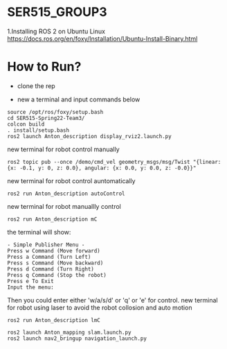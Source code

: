# SER515_GROUP3
1.Installing ROS 2 on Ubuntu Linux
https://docs.ros.org/en/foxy/Installation/Ubuntu-Install-Binary.html

# How to Run?
- clone the rep

- new a terminal and input commands below
```
source /opt/ros/foxy/setup.bash
cd SER515-Spring22-Team3/
colcon build
. install/setup.bash
ros2 launch Anton_description display_rviz2.launch.py
```
new terminal for robot control manually
```
ros2 topic pub --once /demo/cmd_vel geometry_msgs/msg/Twist "{linear: {x: -0.1, y: 0, z: 0.0}, angular: {x: 0.0, y: 0.0, z: -0.0}}"
```
new terminal for robot control auntomatically
```
ros2 run Anton_description autoControl
```
new terminal for robot manuallly control
```
ros2 run Anton_description mC
```
the terminal will show:
```
- Simple Publisher Menu -
Press w Command (Move forward)
Press a Command (Turn Left)
Press s Command (Move backward)
Press d Command (Turn Right)
Press q Command (Stop the robot)
Press e To Exit
Input the menu: 
```
Then you could enter either 'w/a/s/d' or 'q' or 'e' for control.
new terminal for robot using laser to avoid the robot collosion and auto motion
```
ros2 run Anton_description lmC

ros2 launch Anton_mapping slam.launch.py
ros2 launch nav2_bringup navigation_launch.py